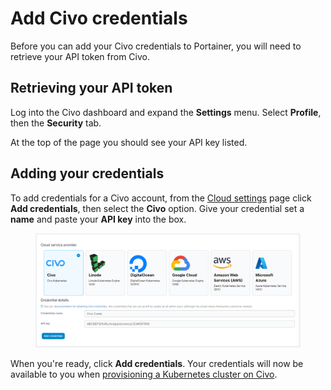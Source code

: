 # Add Civo credentials

Before you can add your Civo credentials to Portainer, you will need to retrieve your API token from Civo.

## Retrieving your API token

Log into the Civo dashboard and expand the **Settings** menu. Select **Profile**, then the **Security** tab.

At the top of the page you should see your API key listed.

## Adding your credentials

To add credentials for a Civo account, from the [Cloud settings](./) page click **Add credentials**, then select the **Civo** option. Give your credential set a **name** and paste your **API key** into the box.

<figure><img src="../../../.gitbook/assets/2.15-settings-cloud-civo-add.png" alt=""><figcaption></figcaption></figure>

When you're ready, click **Add credentials**. Your credentials will now be available to you when [provisioning a Kubernetes cluster on Civo](../../../start/agent/kaas/civo.md).
